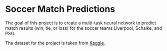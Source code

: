 # Soccer Match Predictions

The goal of this project is to create a multi-task neural network to predict match results (win, tie, or loss) for the soccer teams Liverpool, Schalke, and PSG.

The dataset for the project is taken from [Kaggle](https://www.kaggle.com/hugomathien/soccer/data).
